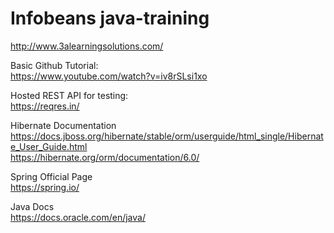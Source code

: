 # Infobeans java-training
http://www.3alearningsolutions.com/

Basic Github Tutorial:  
https://www.youtube.com/watch?v=iv8rSLsi1xo

Hosted REST API for testing:  
https://reqres.in/

Hibernate Documentation  
https://docs.jboss.org/hibernate/stable/orm/userguide/html_single/Hibernate_User_Guide.html  
https://hibernate.org/orm/documentation/6.0/  
  
Spring Official Page  
https://spring.io/  

Java Docs  
https://docs.oracle.com/en/java/



